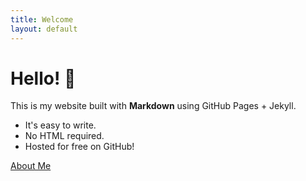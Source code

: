 ```yaml
---
title: Welcome
layout: default
---
```


# Hello! 👋  
This is my website built with **Markdown** using GitHub Pages + Jekyll.

- It's easy to write.
- No HTML required.
- Hosted for free on GitHub!

[About Me](about.md)
